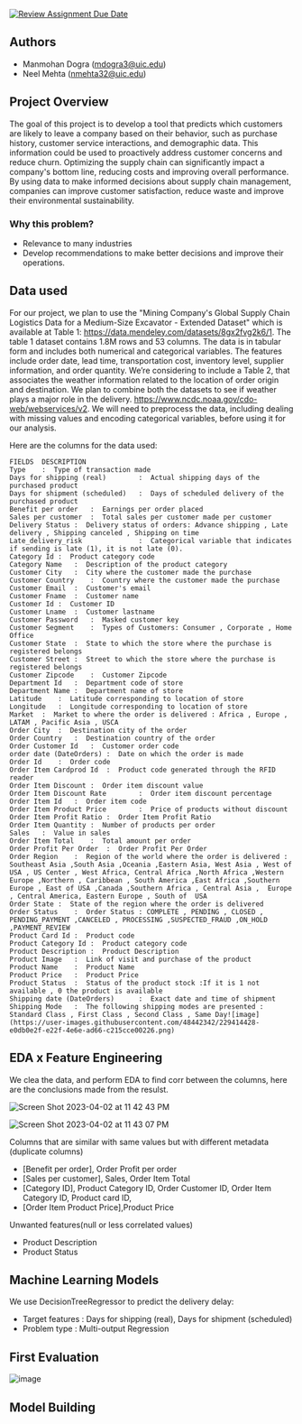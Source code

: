 [![Review Assignment Due Date](https://classroom.github.com/assets/deadline-readme-button-8d59dc4de5201274e310e4c54b9627a8934c3b88527886e3b421487c677d23eb.svg)](https://classroom.github.com/a/EWDG00Cq)
## Authors 

- Manmohan Dogra (mdogra3@uic.edu)
- Neel Mehta (nmehta32@uic.edu)

## Project Overview

The goal of this project is to develop a tool that predicts which customers are likely to leave a company based on their behavior, such as purchase history, customer service interactions, and demographic data. This information could be used to proactively address customer concerns and reduce churn. Optimizing the supply chain can significantly impact a company's bottom line, reducing costs and improving overall performance. By using data to make informed decisions about supply chain management, companies can improve customer satisfaction, reduce waste and improve their environmental sustainability. 

### Why this problem? 
- Relevance to many industries
- Develop recommendations to make better decisions and improve their operations.

## Data used

For our project, we plan to use the "Mining Company's Global Supply Chain Logistics Data for a Medium-Size Excavator - Extended Dataset" which is available at Table 1: https://data.mendeley.com/datasets/8gx2fvg2k6/1. The table 1 dataset contains 1.8M rows and 53 columns. The data is in tabular form and includes both numerical and categorical variables. The features include order date, lead time, transportation cost, inventory level, supplier information, and order quantity. 
We’re considering to include a Table 2, that associates the weather information related to the location of order origin and destination. We plan to combine both the datasets to see if weather plays a major role in the delivery.  https://www.ncdc.noaa.gov/cdo-web/webservices/v2. 
We will need to preprocess the data, including dealing with missing values and encoding categorical variables, before using it for our analysis.

Here are the columns for the data used: 
```
FIELDS	DESCRIPTION
Type	:  Type of transaction made
Days for shipping (real)     	:  Actual shipping days of the purchased product
Days for shipment (scheduled)	:  Days of scheduled delivery of the purchased product
Benefit per order	:  Earnings per order placed
Sales per customer	:  Total sales per customer made per customer
Delivery Status	:  Delivery status of orders: Advance shipping , Late delivery , Shipping canceled , Shipping on time
Late_delivery_risk           	:  Categorical variable that indicates if sending is late (1), it is not late (0).
Category Id	:  Product category code
Category Name	:  Description of the product category
Customer City	:  City where the customer made the purchase
Customer Country	:  Country where the customer made the purchase
Customer Email	:  Customer's email
Customer Fname	:  Customer name
Customer Id	:  Customer ID
Customer Lname	:  Customer lastname
Customer Password	:  Masked customer key
Customer Segment	:  Types of Customers: Consumer , Corporate , Home Office
Customer State	:  State to which the store where the purchase is registered belongs
Customer Street	:  Street to which the store where the purchase is registered belongs
Customer Zipcode	:  Customer Zipcode
Department Id	:  Department code of store
Department Name	:  Department name of store
Latitude	:  Latitude corresponding to location of store
Longitude	:  Longitude corresponding to location of store
Market	:  Market to where the order is delivered : Africa , Europe , LATAM , Pacific Asia , USCA
Order City	:  Destination city of the order
Order Country	:  Destination country of the order
Order Customer Id	:  Customer order code
order date (DateOrders)	:  Date on which the order is made
Order Id	:  Order code
Order Item Cardprod Id	:  Product code generated through the RFID reader
Order Item Discount	:  Order item discount value
Order Item Discount Rate     	:  Order item discount percentage
Order Item Id	:  Order item code
Order Item Product Price     	:  Price of products without discount
Order Item Profit Ratio	:  Order Item Profit Ratio
Order Item Quantity	:  Number of products per order
Sales	:  Value in sales
Order Item Total  	:  Total amount per order
Order Profit Per Order	:  Order Profit Per Order
Order Region	:  Region of the world where the order is delivered :  Southeast Asia ,South Asia ,Oceania ,Eastern Asia, West Asia , West of USA , US Center , West Africa, Central Africa ,North Africa ,Western Europe ,Northern , Caribbean , South America ,East Africa ,Southern Europe , East of USA ,Canada ,Southern Africa , Central Asia ,  Europe , Central America, Eastern Europe , South of  USA 
Order State	:  State of the region where the order is delivered
Order Status	:  Order Status : COMPLETE , PENDING , CLOSED , PENDING_PAYMENT ,CANCELED , PROCESSING ,SUSPECTED_FRAUD ,ON_HOLD ,PAYMENT_REVIEW
Product Card Id	:  Product code
Product Category Id	:  Product category code
Product Description	:  Product Description
Product Image	:  Link of visit and purchase of the product
Product Name	:  Product Name
Product Price	:  Product Price
Product Status	:  Status of the product stock :If it is 1 not available , 0 the product is available 
Shipping date (DateOrders)   	:  Exact date and time of shipment
Shipping Mode	:  The following shipping modes are presented : Standard Class , First Class , Second Class , Same Day![image](https://user-images.githubusercontent.com/48442342/229414428-e0db0e2f-e22f-4e6e-ad66-c215cce00226.png)

```


## EDA x Feature Engineering

We clea the data, and perform EDA to find corr between the columns, here are the conclusions made from the resulst. 

![Screen Shot 2023-04-02 at 11 42 43 PM](https://user-images.githubusercontent.com/48442342/229413772-32c9b6a3-6789-4203-9eac-0e4316e89fd9.png)

![Screen Shot 2023-04-02 at 11 43 07 PM](https://user-images.githubusercontent.com/48442342/229413711-b51de05c-de26-4084-98c2-8e456cccce5b.png)


Columns that are similar with same values but with different metadata (duplicate columns)
- [Benefit per order], Order Profit per order
- [Sales per customer], Sales, Order Item Total
- [Category ID], Product Category ID, Order Customer ID, Order Item Category ID, Product card ID,
- [Order Item Product Price],Product Price

Unwanted features(null or less correlated values)
- Product Description
- Product Status

## Machine Learning Models 

We use DecisionTreeRegressor to predict the delivery delay: 
- Target features : Days for shipping (real), Days for shipment (scheduled)
- Problem type : Multi-output Regression


## First Evaluation
![image](https://user-images.githubusercontent.com/48442342/229415268-c52a89d5-24b9-44b6-a998-c38264b1d79a.png)









## Model Building 

